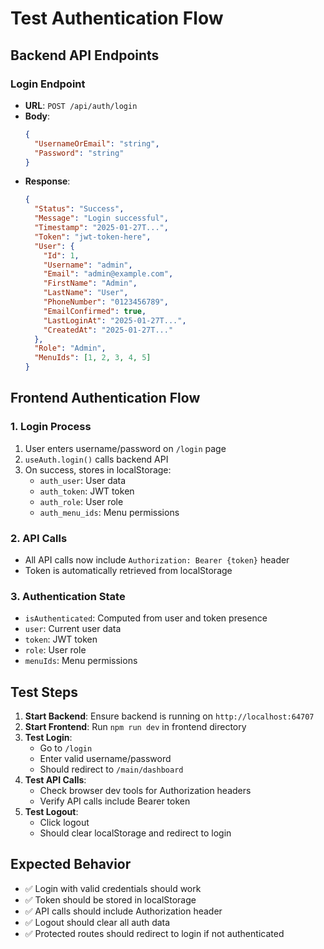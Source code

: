 # Test Authentication Flow

## Backend API Endpoints

### Login Endpoint
- **URL**: `POST /api/auth/login`
- **Body**: 
  ```json
  {
    "UsernameOrEmail": "string",
    "Password": "string"
  }
  ```
- **Response**:
  ```json
  {
    "Status": "Success",
    "Message": "Login successful",
    "Timestamp": "2025-01-27T...",
    "Token": "jwt-token-here",
    "User": {
      "Id": 1,
      "Username": "admin",
      "Email": "admin@example.com",
      "FirstName": "Admin",
      "LastName": "User",
      "PhoneNumber": "0123456789",
      "EmailConfirmed": true,
      "LastLoginAt": "2025-01-27T...",
      "CreatedAt": "2025-01-27T..."
    },
    "Role": "Admin",
    "MenuIds": [1, 2, 3, 4, 5]
  }
  ```

## Frontend Authentication Flow

### 1. Login Process
1. User enters username/password on `/login` page
2. `useAuth.login()` calls backend API
3. On success, stores in localStorage:
   - `auth_user`: User data
   - `auth_token`: JWT token
   - `auth_role`: User role
   - `auth_menu_ids`: Menu permissions

### 2. API Calls
- All API calls now include `Authorization: Bearer {token}` header
- Token is automatically retrieved from localStorage

### 3. Authentication State
- `isAuthenticated`: Computed from user and token presence
- `user`: Current user data
- `token`: JWT token
- `role`: User role
- `menuIds`: Menu permissions

## Test Steps

1. **Start Backend**: Ensure backend is running on `http://localhost:64707`
2. **Start Frontend**: Run `npm run dev` in frontend directory
3. **Test Login**: 
   - Go to `/login`
   - Enter valid username/password
   - Should redirect to `/main/dashboard`
4. **Test API Calls**: 
   - Check browser dev tools for Authorization headers
   - Verify API calls include Bearer token
5. **Test Logout**: 
   - Click logout
   - Should clear localStorage and redirect to login

## Expected Behavior

- ✅ Login with valid credentials should work
- ✅ Token should be stored in localStorage
- ✅ API calls should include Authorization header
- ✅ Logout should clear all auth data
- ✅ Protected routes should redirect to login if not authenticated
